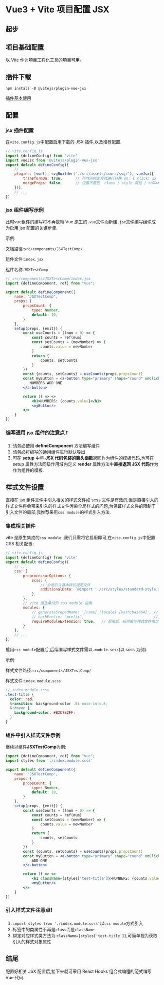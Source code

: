 # Vue3 + Vite 项目配置 JSX

## 起步

## 项目基础配置

以 Vite 作为项目工程化工具的项目可用。

## 插件下载

`npm install -D @vitejs/plugin-vue-jsx`

[插件基本使用](https://github.com/vuejs/jsx-next)

## 配置

### jsx 插件配置

在`vite.config.js`中配置启用下载的 JSX 插件,以及推荐配置.

```js
// vite.config.js 
import {defineConfig} from 'vite'
import vueJsx from '@vitejs/plugin-vue-jsx'
export default defineConfig({
    // ...
    plugins: [vue(), svgBuilder('./src/assets/icons/svg/'), vueJsx({
        transformOn: true,		// 将时间绑定方式进行转换 on: { click: xx } to onClick: xxx
        mergeProps: false,		// 设置不要把  class / style 属性 / onXXX 等合并为一个对象
    })],
    // ...
})
```

### jsx 组件编写示例

此时vue组件的编写将不再依赖 Vue 原生的`.vue`文件而新建`.jsx`文件编写组件成为启用 jsx 配置的关键步骤.

示例:

文档路径:`src/components/JSXTestComp/`

组件文件:`index.jsx`

组件名称:`JSXTestComp`

```jsx
// src/components/JSXTestComp/index.jsx
import {defineComponent, ref} from "vue";

export default defineComponent({
    name: "JSXTestComp",
    props: {
        propsCount: {
            type: Number,
            default: 10,
        }
    },
    setup(props, {emit}) {
        const useCounts = ((num = 0) => {
            const counts = ref(num)
            const setCounts = (newNumber) => {
                counts.value = newNumber
            }
            return {
                counts, setCounts
            }
        })
        const {counts, setCounts} = useCounts(props.propsCount)
        const myButton = <a-button type="primary" shape="round" onClick={() => setCounts(++counts.value)}>	// a-button 来自于 antdv UI 框架,已全局配置完成
           NUMBERS ADD ONE
        </a-button>

        return () => <>
            <h1>NUMBERS: {counts.value}</h1>
            <myButton/>
        </>
    }
})
```

### 编写通用 jsx 组件的注意点 :heavy_exclamation_mark:

1. 请务必使用 **defineComponent** 方法编写组件
2. 请务必将编写的通用组件进行默认导出
3. 可在 **setup** 中将 **JSX 代码包装的箭头函数**返回作为组件的模板代码,也可在 setup 属性方法同级作用域内定义 **render** 属性方法中**直接返回 JSX 代码**作为作为组件的模板.

## 样式文件设置

直接在 jsx 组件文件中引入相关的样式文件如 scss 文件是有效的,但是直接引入的样式文件将会带来引入的样式文件污染全局样式的问题,为保证样式文件的限制于引入文件的局部,我推荐采用`css module`的样式引入方法.

### 集成相关插件

vite 是原生集成的`css module` ,我们只需将它启用即可,在`vite.config.js`中配置 CSS 相关配置:

```js
// vite.config.js 
import {defineConfig} from 'vite'
export default defineConfig({
    // ...
    css: {
        preprocessorOptions: {
            scss: {
                // 全局引入基本样式规范文件
                additionalData: `@import './src/styles/standard-style.scss';`
            },
        },
        // vite 原生集成的 css module 启用
        modules: {
            // generateScopedName: '[name]_[locale]_[hash:base64]',	// 生成的作用域命名
            // hashPrefix: 'prefix',								// 是否加入 hash 前缀
            requireModuleExtension: true,	// 启用后，后续编写样式文件需以 .module.scss结尾
        }
    },
    // ...
})
```

启用`css module`配置后,后续编写样式文件需以`.module.scss`(以 scss 为例).

示例:

样式文件路径:`src/components/JSXTestComp/`

样式文件:`index.module.scss`

```scss
// index.module.scss
.test-title {
  color: red;
  transition: background-color .5s ease-in-out;
  &:hover {
    background-color: #B2C7E2FF;
  }
}
```

### 组件中引入样式文件示例

继续以组件**JSXTestComp**为例:

```jsx
import {defineComponent, ref} from "vue";
import styles from './index.module.scss'

export default defineComponent({
    name: "JSXTestComp",
    props: {
        propsCount: {
            type: Number,
            default: 10,
        }
    },
    setup(props, {emit}) {
        const useCounts = ((num = 0) => {
            const counts = ref(num)
            const setCounts = (newNumber) => {
                counts.value = newNumber
            }
            return {
                counts, setCounts
            }
        })
        const {counts, setCounts} = useCounts(props.propsCount)
        const myButton = <a-button type="primary" shape="round" onClick={() => setCounts(++counts.value)}>
            ADD ONE
        </a-button>

        return () => <>
            <h1 className={styles['test-title']}>NUMBERS: {counts.value}</h1>
            <myButton/>
        </>
    }
})
```

### 引入样式文件注意点:exclamation:

1. `import styles from './index.module.scss'`以`css module`方式引入
2. 标签中的类属性不再是`class`而是`className`
3. 绑定对应样式类方法为:`className={styles['test-title']}`,可简单视为获取引入的样式对象属性

## 结尾

配置好相关 JSX 配置后,接下来就可采用 React Hooks 组合式编程的范式编写 Vue 代码.











 

